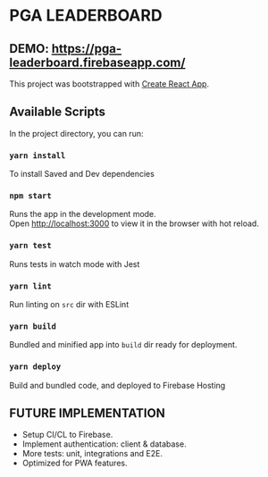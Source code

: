 # PGA LEADERBOARD

## DEMO: https://pga-leaderboard.firebaseapp.com/

This project was bootstrapped with [Create React App](https://github.com/facebook/create-react-app).

## Available Scripts

In the project directory, you can run:

### `yarn install`

To install Saved and Dev dependencies

### `npm start`

Runs the app in the development mode.<br>
Open [http://localhost:3000](http://localhost:3000) to view it in the browser with hot reload.

### `yarn test`

Runs tests in watch mode with Jest

### `yarn lint`

Run linting on `src` dir with ESLint

### `yarn build`

Bundled and minified app into `build` dir ready for deployment.

### `yarn deploy`

Build and bundled code, and deployed to Firebase Hosting

## FUTURE IMPLEMENTATION

- Setup CI/CL to Firebase.
- Implement authentication: client & database.
- More tests: unit, integrations and E2E.
- Optimized for PWA features.
